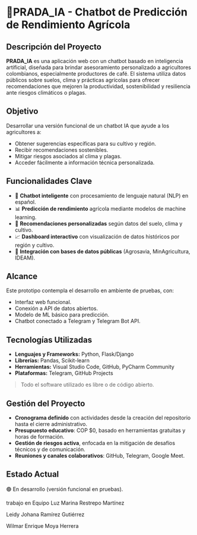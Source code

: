 # 🌱PRADA_IA - Chatbot de Predicción de Rendimiento Agrícola

## Descripción del Proyecto

**PRADA_IA** es una aplicación web con un chatbot basado en inteligencia artificial, diseñada para brindar asesoramiento personalizado a agricultores colombianos, especialmente productores de café. El sistema utiliza datos públicos sobre suelos, clima y prácticas agrícolas para ofrecer recomendaciones que mejoren la productividad, sostenibilidad y resiliencia ante riesgos climáticos o plagas.

## Objetivo

Desarrollar una versión funcional de un chatbot IA que ayude a los agricultores a:
- Obtener sugerencias específicas para su cultivo y región.
- Recibir recomendaciones sostenibles.
- Mitigar riesgos asociados al clima y plagas.
- Acceder fácilmente a información técnica personalizada.

## Funcionalidades Clave

- 🤖 **Chatbot inteligente** con procesamiento de lenguaje natural (NLP) en español.
- 📊 **Predicción de rendimiento** agrícola mediante modelos de machine learning.
- 🧭 **Recomendaciones personalizadas** según datos del suelo, clima y cultivo.
- 📈 **Dashboard interactivo** con visualización de datos históricos por región y cultivo.
- 🔗 **Integración con bases de datos públicas** (Agrosavia, MinAgricultura, IDEAM).

## Alcance

Este prototipo contempla el desarrollo en ambiente de pruebas, con:
- Interfaz web funcional.
- Conexión a API de datos abiertos.
- Modelo de ML básico para predicción.
- Chatbot conectado a Telegram y Telegram Bot API.

## Tecnologías Utilizadas

- **Lenguajes y Frameworks:** Python, Flask/Django
- **Librerías:** Pandas, Scikit-learn
- **Herramientas:** Visual Studio Code, GitHub, PyCharm Community
- **Plataformas:** Telegram, GitHub Projects

> Todo el software utilizado es libre o de código abierto.


## Gestión del Proyecto

- **Cronograma definido** con actividades desde la creación del repositorio hasta el cierre administrativo.
- **Presupuesto educativo**: COP $0, basado en herramientas gratuitas y horas de formación.
- **Gestión de riesgos activa**, enfocada en la mitigación de desafíos técnicos y de comunicación.
- **Reuniones y canales colaborativos**: GitHub, Telegram, Google Meet.

## Estado Actual

🟢 En desarrollo (versión funcional en pruebas).

trabajo en Equipo 
Luz Marina Restrepo Martínez

Leidy Johana Ramírez Gutiérrez

Wilmar Enrique Moya Herrera




